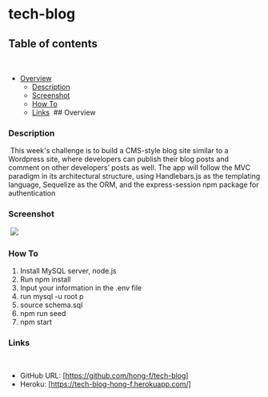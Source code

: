 # tech-blog
## Table of contents
​
- [Overview](#overview)
  - [Description](#description)
  - [Screenshot](#screenshot)
  - [How To](#how-to)
  - [Links](#links) 
​
​## Overview
​
### Description
​
This week's challenge is to build a CMS-style blog site similar to a Wordpress site, where developers can publish their blog posts and comment on other developers’ posts as well. The app will follow the MVC paradigm in its architectural structure, using Handlebars.js as the templating language, Sequelize as the ORM, and the express-session npm package for authentication
​
### Screenshot
​
![](./assets/Screenshot%202023-02-09%20at%203.55.12%20PM.png)

### How To
1. Install MySQL server, node.js
2. Run npm install
3. Input your information in the .env file
4. run mysql -u root p 
5. source schema.sql 
6. npm run seed
7. npm start
​
### Links
​
- GitHub URL: [https://github.com/hong-f/tech-blog]
- Heroku: [https://tech-blog-hong-f.herokuapp.com/]

​